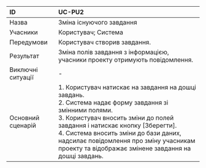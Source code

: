 | ID  | UC-PU2  |
|:---|:---|
|Назва   | Зміна існуючого завдання |
|Учасники   |Користувач; Система |
|Передумови  | Користувач створив завдання.|
|Результат| Зміна полів завдання з інформацією, учасники проекту отримують повідомлення. |
|Виключні ситуації| - |
|Основний сценарій| 1. Користувач натискає на завдання на дошці завдань.<br>2. Система надає форму завдання зі змінними полями.<br>3. Користувач вносить зміни до полей завдання і натискає кнопку [Зберегти].<br> 4. Система вносить зміни до бази даних, надсилає повідомлення про зміну учасникам проекту та відображає змінене завдання на дошці завдань.
